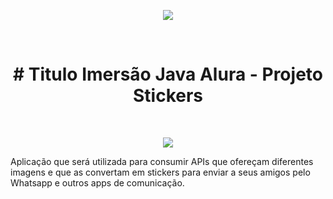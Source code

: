 <p align="center">
  <img src="https://raw.githubusercontent.com/abrahamcalf/programming-languages-logos/master/src/java/java_256x256.png">
</p>
<br>
<h1 align="center"># Titulo Imersão Java Alura - Projeto Stickers </h1>
<br>
<p align="center">
  <img src="http://img.shields.io/static/v1?label=STATUS&message=EM%20DESENVOLVIMENTO&color=GREEN&style=for-the-badge"/>
</p>
<p>
  Aplicação que será utilizada para consumir APIs que ofereçam diferentes imagens e que as convertam em stickers para enviar a seus amigos pelo Whatsapp e outros apps de comunicação.
</p>
